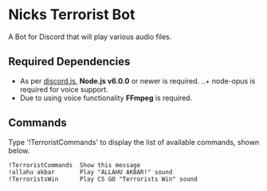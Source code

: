 # Nicks Terrorist Bot

A Bot for Discord that will play various audio files.

## Required Dependencies 

+ As per [discord.js](https://github.com/hydrabolt/discord.js#installation), **Node.js v6.0.0** or newer is required.
..+ node-opus is required for voice support.
+ Due to using voice functionality **FFmpeg** is required.

## Commands

Type '!TerroristCommands' to display the list of available commands, shown below.

```
!TerroristCommands  Show this message
!allahu akbar       Play "ALLAHU AKBAR!" sound
!TerroristsWin      Play CS GO "Terrorists Win" sound
```
